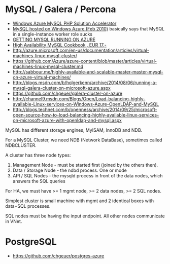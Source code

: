 # MySQL / Galera / Percona 

- [Windows Azure MySQL PHP Solution Accelerator](http://archive.msdn.microsoft.com/winazuremysqlphp/)
- [MySQL hosted on Windows Azure (Feb 2010)](http://blogs.staykov.net/2010/02/mysql-hosted-on-windows-azure.html) basically says that MySQL in a single-instance worker role sucks
- [GETTING MYSQL RUNNING ON AZURE](http://www.joshholmes.com/blog/2010/02/09/gettingmysqlrunningonazure/)
- [High Availability MySQL Cookbook , EUR 17,-](http://www.packtpub.com/high-availability-mysql-cookbook/book)
- http://azure.microsoft.com/en-us/documentation/articles/virtual-machines-linux-mysql-cluster/
- https://github.com/Azure/azure-content/blob/master/articles/virtual-machines-linux-mysql-cluster.md
- http://sabbour.me/highly-available-and-scalable-master-master-mysql-on-azure-virtual-machines/
- http://blogs.msdn.com/b/holgerkenn/archive/2014/08/06/running-a-mysql-galera-cluster-on-microsoft-azure.aspx
- https://github.com/chgeuer/galera-cluster-on-azure
- http://channel9.msdn.com/Blogs/Open/Load-balancing-highly-available-Linux-services-on-Windows-Azure-OpenLDAP-and-MySQL
- http://blogs.technet.com/b/openness/archive/2014/09/25/microsoft-open-source-how-to-load-balancing-highly-available-linux-services-on-microsoft-azure-with-openldap-and-mysql.aspx

MySQL has different storage engines, MyISAM, InnoDB and NDB. 

For a MySQL Cluster, we need NDB (Network DataBase), sometimes called NDBCLUSTER.

A cluster has three node types: 

1. Management Node - must be started first (joined by the others then). 
2. Data / Storage Node - the ndbd process. One or mode
3. API / SQL Nodes - the mysqld process in front of the data nodes, which answers the SQL queries

For HA, we must have >= 1 mgmt node, >= 2 data nodes, >= 2 SQL nodes. 

Simplest cluster is small machine with mgmt and 2 identical boxes with data+SQL processes.

SQL nodes must be having the input endpoint. All other nodes communicate in VNet. 



# PostgreSQL

- https://github.com/chgeuer/postgres-azure


